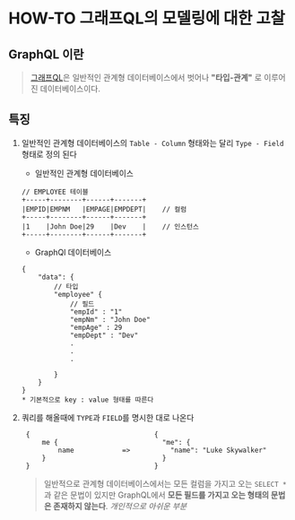# HOW-TO 그래프QL의 모델링에 대한 고찰

## GraphQL 이란
> [그래프QL][graphql_addr]은 일반적인 관계형 데이터베이스에서 벗어나 
> **"타입-관계"** 로 이루어진 데이터베이스이다.

## 특징
1. 일반적인 관계형 데이터베이스의 `Table - Column` 형태와는 달리 `Type - Field` 형태로 정의 된다

   * 일반적인 관계형 데이터베이스
    ```
    // EMPLOYEE 테이블
    +-----+--------+------+-------+
    |EMPID|EMPNM   |EMPAGE|EMPDEPT|    // 컬럼
    +-----+--------+------+-------+
    |1    |John Doe|29    |Dev    |    // 인스턴스
    +-----+--------+------+-------+
    ```
    
   * GraphQl 데이터베이스
   
    ```
    {
        "data": {
            // 타입
            "employee" {
                // 필드
                "empId" : "1"
                "empNm" : "John Doe"
                "empAge" : 29
                "empDept" : "Dev"
                .
                .
                .

            }
        }
    }
    * 기본적으로 key : value 형태를 따른다
    ```

2. 쿼리를 해올때에 `TYPE`과 `FIELD`를 명시한 대로 나온다
   ```
    {                               {    
        me {                          "me": {
            name            =>          "name": "Luke Skywalker"
        }                             }    
    }                               }

   ```

   > 일반적으로 관계형 데이터베이스에서는 모든 컬럼을 가지고 오는 `SELECT *` 과 같은 문법이 있지만 GraphQL에서 **모든 필드를 가지고 오는 형태의 문법은 존재하지 않는다**. _개인적으로 아쉬운 부분_










[graphql_addr]: https://graphql.org/
